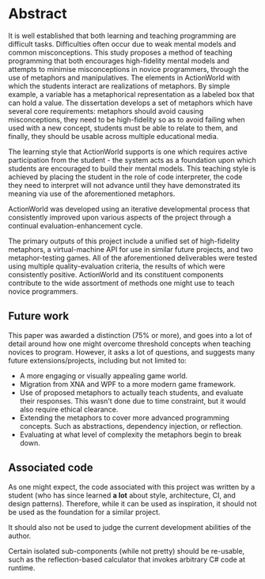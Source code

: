 # Abstract

It is well established that both learning and teaching programming are difficult tasks. Difficulties often occur due to weak mental models and common misconceptions. This study proposes a method of teaching programming that both encourages high-fidelity mental models and attempts to minimise misconceptions in novice programmers, through the use of metaphors and manipulatives. The elements in ActionWorld with which the students interact are realizations of metaphors. By simple example, a variable has a metaphorical representation as a labeled box that can hold a value. The dissertation develops a set of metaphors which have several core requirements: metaphors should avoid causing misconceptions, they need to be high-fidelity so as to avoid failing when used with a new concept, students must be able to relate to them, and finally, they should be usable across multiple educational media.

The learning style that ActionWorld supports is one which requires active participation from the student - the system acts as a foundation upon which students are encouraged to build their mental models. This teaching style is achieved by placing the student in the role of code interpreter, the code they need to interpret will not advance until they have demonstrated its meaning via use of the aforementioned metaphors.

ActionWorld was developed using an iterative developmental process that consistently improved upon various aspects of the project through a continual evaluation-enhancement cycle.

The primary outputs of this project include a unified set of high-fidelity metaphors, a virtual-machine API for use in similar future projects, and two metaphor-testing games. All of the aforementioned deliverables were tested using multiple quality-evaluation criteria, the results of which were consistently positive. ActionWorld and its constituent components contribute to the wide assortment of methods one might use to teach novice programmers.

## Future work

This paper was awarded a distinction (75% or more), and goes into a lot of detail around how one might overcome threshold concepts when teaching novices to program. However, it asks a lot of questions, and suggests many future extensions/projects, including but not limited to:
 - A more engaging or visually appealing game world.
 - Migration from XNA and WPF to a more modern game framework.
 - Use of proposed metaphors to actually teach students, and evaluate their responses. This wasn't done due to time constraint, but it would also require ethical clearance.
 - Extending the metaphors to cover more advanced programming concepts. Such as abstractions, dependency injection, or reflection. 
 - Evaluating at what level of complexity the metaphors begin to break down.

## Associated code

As one might expect, the code associated with this project was written by a student (who has since learned **a lot** about style, architecture, CI, and design patterns). Therefore, while it can be used as inspiration, it should not be used as the foundation for a similar project. 

It should also not be used to judge the current development abilities of the author.

Certain isolated sub-components (while not pretty) should be re-usable, such as the reflection-based calculator that invokes arbitrary C# code at runtime.